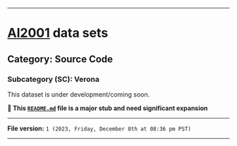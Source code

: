 
***

# [AI2001](https://github.com/seanpm2001/AI2001/) data sets

## Category: Source Code

### Subcategory (SC): Verona

This dataset is under development/coming soon.

**🌱️ This [`README.md`](/README.md) file is a major stub and need significant expansion**

***

**File version:** `1 (2023, Friday, December 8th at 08:36 pm PST)`

***
